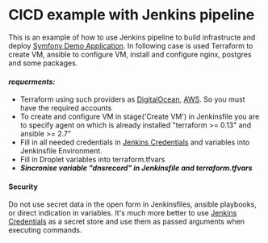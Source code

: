 # CICD example with Jenkins pipeline
This is an example of how to use Jenkins pipeline to build infrastructe and deploy [Symfony Demo Application](https://github.com/symfony/demo). In following case is used Terraform to create VM, ansible to configure VM, install and configure nginx, postgres and some packages.
#### ***requerments:***
- Terraform using such providers as [DigitalOcean](https://registry.terraform.io/providers/digitalocean/digitalocean/latest/docs), [AWS](https://registry.terraform.io/providers/hashicorp/aws/latest/docs). So you must have the required accounts
- To create and configure VM in stage('Create VM') in Jenkinsfile you are to specify agent on which is already installed "terraform >= 0.13" and ansible >= 2.7"
- Fill in all needed credentials in [Jenkins Credentials](https://www.jenkins.io/doc/book/using/using-credentials) and variables into Jenkinsfile Environment. 
- Fill in Droplet variables into terraform.tfvars
- ***Sincronise variable "dnsrecord" in Jenkinsfile and terraform.tfvars***

#### Security
Do not use secret data in the open form in Jenkinsfiles, ansible playbooks, or direct indication in variables. It's much more better to use [Jenkins Credentials](https://www.jenkins.io/doc/book/using/using-credentials) as a secret store and use them as passed arguments when executing commands.

